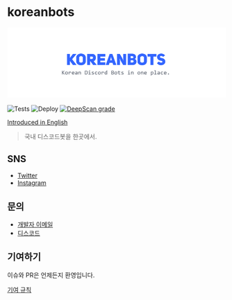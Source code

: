 # koreanbots

![Logo](./.github/assets/koreanbots-en.png)

![Tests](https://github.com/koreanbots/koreanbots/workflows/Tests/badge.svg)
![Deploy](https://github.com/koreanbots/koreanbots/workflows/Deploy/badge.svg)
[![DeepScan grade](https://deepscan.io/api/teams/12468/projects/15503/branches/310734/badge/grade.svg)](https://deepscan.io/dashboard#view=project&tid=12468&pid=15503&bid=310734)

[Introduced in English](./README.en.md)

> 국내 디스코드봇을 한곳에서.

## SNS

- [Twitter](https://twitter.com/koreanbots)
- [Instagram](https://instagram.com/koreanbots)

## 문의

- [개발자 이메일](mailto:wonderlandpark@callisto.team)
- [디스코드](https://discord.gg/JEh53MQ)

## 기여하기

이슈와 PR은 언제든지 환영입니다.

[기여 규칙](./.github/CONTRIBUTING)
